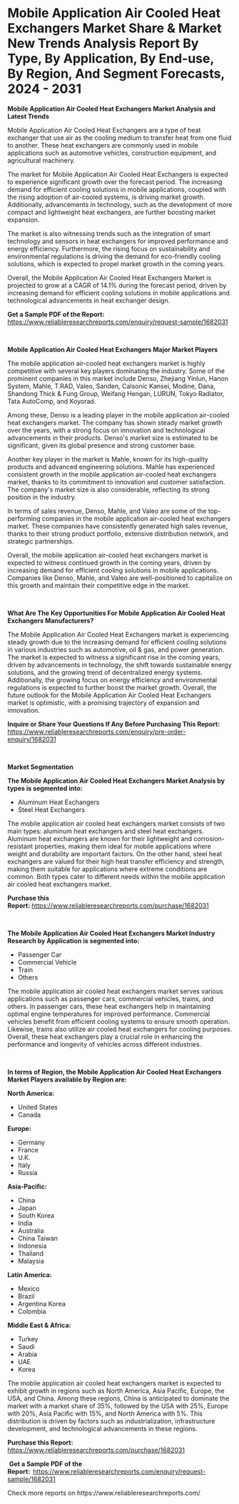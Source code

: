 <p><h1>Mobile Application Air Cooled Heat Exchangers Market Share & Market New Trends Analysis Report By Type, By Application, By End-use, By Region, And Segment Forecasts, 2024 - 2031</h1></p><p><strong>Mobile Application Air Cooled Heat Exchangers Market Analysis and Latest Trends</strong></p>
<p><p>Mobile Application Air Cooled Heat Exchangers are a type of heat exchanger that use air as the cooling medium to transfer heat from one fluid to another. These heat exchangers are commonly used in mobile applications such as automotive vehicles, construction equipment, and agricultural machinery.</p><p>The market for Mobile Application Air Cooled Heat Exchangers is expected to experience significant growth over the forecast period. The increasing demand for efficient cooling solutions in mobile applications, coupled with the rising adoption of air-cooled systems, is driving market growth. Additionally, advancements in technology, such as the development of more compact and lightweight heat exchangers, are further boosting market expansion.</p><p>The market is also witnessing trends such as the integration of smart technology and sensors in heat exchangers for improved performance and energy efficiency. Furthermore, the rising focus on sustainability and environmental regulations is driving the demand for eco-friendly cooling solutions, which is expected to propel market growth in the coming years.</p><p>Overall, the Mobile Application Air Cooled Heat Exchangers Market is projected to grow at a CAGR of 14.1% during the forecast period, driven by increasing demand for efficient cooling solutions in mobile applications and technological advancements in heat exchanger design.</p></p>
<p><strong>Get a Sample PDF of the Report:&nbsp;</strong> <a href="https://www.reliableresearchreports.com/enquiry/request-sample/1682031">https://www.reliableresearchreports.com/enquiry/request-sample/1682031</a></p>
<p>&nbsp;</p>
<p><strong>Mobile Application Air Cooled Heat Exchangers Major Market Players</strong></p>
<p><p>The mobile application air-cooled heat exchangers market is highly competitive with several key players dominating the industry. Some of the prominent companies in this market include Denso, Zhejiang Yinlun, Hanon System, Mahle, T.RAD, Valeo, Sanden, Calsonic Kansei, Modine, Dana, Shandong Thick & Fung Group, Weifang Hengan, LURUN, Tokyo Radiator, Tata AutoComp, and Koyorad.</p><p>Among these, Denso is a leading player in the mobile application air-cooled heat exchangers market. The company has shown steady market growth over the years, with a strong focus on innovation and technological advancements in their products. Denso's market size is estimated to be significant, given its global presence and strong customer base.</p><p>Another key player in the market is Mahle, known for its high-quality products and advanced engineering solutions. Mahle has experienced consistent growth in the mobile application air-cooled heat exchangers market, thanks to its commitment to innovation and customer satisfaction. The company's market size is also considerable, reflecting its strong position in the industry.</p><p>In terms of sales revenue, Denso, Mahle, and Valeo are some of the top-performing companies in the mobile application air-cooled heat exchangers market. These companies have consistently generated high sales revenue, thanks to their strong product portfolio, extensive distribution network, and strategic partnerships.</p><p>Overall, the mobile application air-cooled heat exchangers market is expected to witness continued growth in the coming years, driven by increasing demand for efficient cooling solutions in mobile applications. Companies like Denso, Mahle, and Valeo are well-positioned to capitalize on this growth and maintain their competitive edge in the market.</p></p>
<p>&nbsp;</p>
<p><strong>What Are The Key Opportunities For Mobile Application Air Cooled Heat Exchangers Manufacturers?</strong></p>
<p><p>The Mobile Application Air Cooled Heat Exchangers market is experiencing steady growth due to the increasing demand for efficient cooling solutions in various industries such as automotive, oil & gas, and power generation. The market is expected to witness a significant rise in the coming years, driven by advancements in technology, the shift towards sustainable energy solutions, and the growing trend of decentralized energy systems. Additionally, the growing focus on energy efficiency and environmental regulations is expected to further boost the market growth. Overall, the future outlook for the Mobile Application Air Cooled Heat Exchangers market is optimistic, with a promising trajectory of expansion and innovation.</p></p>
<p><strong>Inquire or Share Your Questions If Any Before Purchasing This Report:</strong> <a href="https://www.reliableresearchreports.com/enquiry/pre-order-enquiry/1682031">https://www.reliableresearchreports.com/enquiry/pre-order-enquiry/1682031</a></p>
<p>&nbsp;</p>
<p><strong>Market Segmentation</strong></p>
<p><strong>The Mobile Application Air Cooled Heat Exchangers Market Analysis by types is segmented into:</strong></p>
<p><ul><li>Aluminum Heat Exchangers</li><li>Steel Heat Exchangers</li></ul></p>
<p><p>The mobile application air cooled heat exchangers market consists of two main types: aluminum heat exchangers and steel heat exchangers. Aluminum heat exchangers are known for their lightweight and corrosion-resistant properties, making them ideal for mobile applications where weight and durability are important factors. On the other hand, steel heat exchangers are valued for their high heat transfer efficiency and strength, making them suitable for applications where extreme conditions are common. Both types cater to different needs within the mobile application air cooled heat exchangers market.</p></p>
<p><strong>Purchase this Report:&nbsp;</strong><a href="https://www.reliableresearchreports.com/purchase/1682031">https://www.reliableresearchreports.com/purchase/1682031</a></p>
<p>&nbsp;</p>
<p><strong>The Mobile Application Air Cooled Heat Exchangers Market Industry Research by Application is segmented into:</strong></p>
<p><ul><li>Passenger Car</li><li>Commercial Vehicle</li><li>Train</li><li>Others</li></ul></p>
<p><p>The mobile application air cooled heat exchangers market serves various applications such as passenger cars, commercial vehicles, trains, and others. In passenger cars, these heat exchangers help in maintaining optimal engine temperatures for improved performance. Commercial vehicles benefit from efficient cooling systems to ensure smooth operation. Likewise, trains also utilize air cooled heat exchangers for cooling purposes. Overall, these heat exchangers play a crucial role in enhancing the performance and longevity of vehicles across different industries.</p></p>
<p>&nbsp;</p>
<p><strong>In terms of Region, the Mobile Application Air Cooled Heat Exchangers Market Players available by Region are:</strong></p>
<p>
    <p> <strong> North America: </strong>
        <ul>
            <li>United States</li>
            <li>Canada</li>
        </ul>
        </p> 
    <p> <strong> Europe: </strong>
        <ul>
            <li>Germany</li>
            <li>France</li>
            <li>U.K.</li>
            <li>Italy</li>
            <li>Russia</li>
        </ul>
        </p> 
    <p> <strong> Asia-Pacific: </strong>
        <ul>
            <li>China</li>
            <li>Japan</li>
            <li>South Korea</li>
            <li>India</li>
            <li>Australia</li>
            <li>China Taiwan</li>
            <li>Indonesia</li>
            <li>Thailand</li>
            <li>Malaysia</li>
        </ul>
        </p> 
    <p> <strong> Latin America: </strong>
        <ul>
            <li>Mexico</li>
            <li>Brazil</li>
            <li>Argentina Korea</li>
            <li>Colombia</li>
        </ul>
        </p> 
    <p> <strong> Middle East & Africa: </strong>
        <ul>
            <li>Turkey</li>
            <li>Saudi</li>
            <li>Arabia</li>
            <li>UAE</li>
            <li>Korea</li>
        </ul>
    </p>
    </p>
<p><p>The mobile application air cooled heat exchangers market is expected to exhibit growth in regions such as North America, Asia Pacific, Europe, the USA, and China. Among these regions, China is anticipated to dominate the market with a market share of 35%, followed by the USA with 25%, Europe with 20%, Asia Pacific with 15%, and North America with 5%. This distribution is driven by factors such as industrialization, infrastructure development, and technological advancements in these regions.</p></p>
<p><strong>Purchase this Report: </strong><a href="https://www.reliableresearchreports.com/purchase/1682031">https://www.reliableresearchreports.com/purchase/1682031</a></p>
<p>&nbsp;<strong>Get a Sample PDF of the Report:&nbsp;&nbsp;</strong><a href="https://www.reliableresearchreports.com/enquiry/request-sample/1682031">https://www.reliableresearchreports.com/enquiry/request-sample/1682031</a></p>
<p><strong></strong></p>
<p>Check more reports on https://www.reliableresearchreports.com/</p>